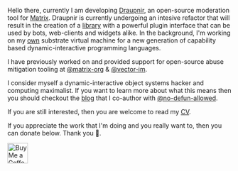 <!-- ### Hi there 👋 -->

<!--
**Gnuxie/Gnuxie** is a ✨ _special_ ✨ repository because its `README.md` (this file) appears on your GitHub profile.

Here are some ideas to get you started:

- 🔭 I’m currently working on ...
- 🌱 I’m currently learning ...
- 👯 I’m looking to collaborate on ...
- 🤔 I’m looking for help with ...
- 💬 Ask me about ...
- 📫 How to reach me: ...
- 😄 Pronouns: ...
- ⚡ Fun fact: ...
-->

Hello there, currently I am developing [Draupnir](https://github.com/Gnuxie/Draupnir), an open-source moderation tool for [Matrix](https://matrix.org).
Draupnir is currently undergoing an intesive refactor that will result in the creation of a [library](https://github.com/Gnuxie/matrix-protecdtion-suite) with a powerful plugin interface that can be used by bots, web-clients and widgets alike.
In the background, I'm working on my [own](https://applied-langua.ge/~gnuxie/posts/utena-introduction.html) substrate virtual machine for a new generation of capability based dynamic-interactive programming languages.

I have previously worked on and provided support for open-source abuse mitigation tooling at [@matrix-org](https://github.com/matrix-org) & [@vector-im](https://github.com/vector-im).

I consider myself a dynamic-interactive object systems hacker and computing maximalist. If you want to learn more about what this means then you should checkout the [blog](https://applied-langua.ge/posts/) that I co-author with [@no-defun-allowed](https://github.com/no-defun-allowed).

If you are still interested, then you are welcome to read my [CV](https://applied-langua.ge/~gnuxie/documents/CV_Lulamoon.pdf).

If you appreciate the work that I'm doing and you really want to, then you can donate below. Thank you 💜.

<a href='https://ko-fi.com/Gnuxie' target='_blank'><img height='35' style='border:0px;height:46px;' src='https://az743702.vo.msecnd.net/cdn/kofi3.png?v=0' border='0' alt='Buy Me a Coffee at ko-fi.com' />
